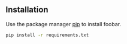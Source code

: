 ## Installation

Use the package manager [pip](https://pip.pypa.io/en/stable/) to install foobar.

```bash
pip install -r requirements.txt
```
